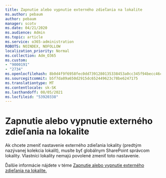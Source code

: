 ```yaml
---
title: Zapnutie alebo vypnutie externého zdieľania na lokalite
ms.author: pebaum
author: pebaum
manager: scotv
ms.date: 04/21/2020
ms.audience: Admin
ms.topic: article
ms.service: o365-administration
ROBOTS: NOINDEX, NOFOLLOW
localization_priority: Normal
ms.collection: Adm_O365
ms.custom:
- "9000191"
- "2734"
ms.openlocfilehash: 8b0d4f9f6958fec0dd7391280135338453a0cc345f94becc46ca7fae89cfd86f
ms.sourcegitcommit: b5f7da89a650d2915dc652449623c78be6247175
ms.translationtype: MT
ms.contentlocale: sk-SK
ms.lasthandoff: 08/05/2021
ms.locfileid: "53920338"
---
```

# <a name="turn-external-sharing-on-or-off-for-a-site"></a>Zapnutie alebo vypnutie externého zdieľania na lokalite

Ak chcete zmeniť nastavenie externého zdieľania lokality (predtým nazývanej kolekcia lokalít), musíte byť globálnym SharePoint správcom lokality. Vlastníci lokality nemajú povolené zmeniť toto nastavenie. 

Ďalšie informácie nájdete v téme [Zapnutie alebo vypnutie externého zdieľania na lokalite.](https://docs.microsoft.com/sharepoint/change-external-sharing-site)
